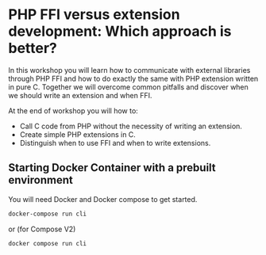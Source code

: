 # PHP FFI versus extension development: Which approach is better?

In this workshop you will learn how to communicate with external libraries through PHP FFI and how to do exactly the same with PHP extension written in pure C. Together we will overcome common pitfalls and discover when we should write an extension and when FFI.

At the end of workshop you will how to:
 - Call C code from PHP without the necessity of writing an extension.
 - Create simple PHP extensions in C.
 - Distinguish when to use FFI and when to write extensions.

## Starting Docker Container with a prebuilt environment
You will need Docker and Docker compose to get started.

```bash
docker-compose run cli
```

or (for Compose V2)

```bash
docker compose run cli
```
